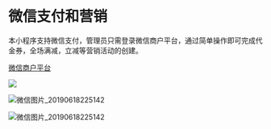 # 微信支付和营销

本小程序支持微信支付，管理员只需登录微信商户平台，通过简单操作即可完成代金券，全场满减，立减等营销活动的创建。

[微信商户平台](https://pay.weixin.qq.com/index.php/)

![](https://7166-qfarm-mp-test-8ef757-1258810866.tcb.qcloud.la/temp/%E5%BE%AE%E4%BF%A1%E5%9B%BE%E7%89%87_20190618225123.jpg)

![微信图片_20190618225142](https://7166-qfarm-mp-test-8ef757-1258810866.tcb.qcloud.la/temp/%E5%BE%AE%E4%BF%A1%E5%9B%BE%E7%89%87_20190618225142.jpg)

![微信图片_20190618225142](https://7166-qfarm-mp-test-8ef757-1258810866.tcb.qcloud.la/temp/%E5%BE%AE%E4%BF%A1%E5%9B%BE%E7%89%87_20190618225142.png)